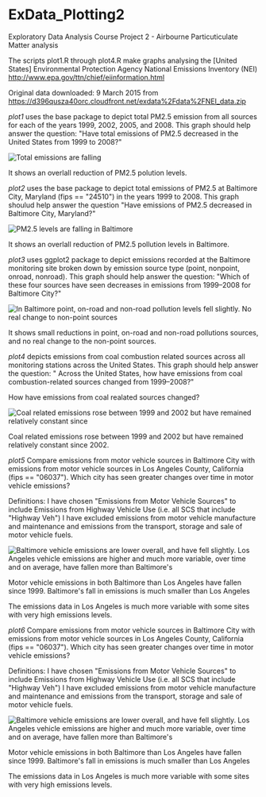 # ExData_Plotting2
Exploratory Data Analysis Course Project 2 - Airbourne Particuticulate Matter analysis


The scripts plot1.R through plot4.R make graphs analysing the 
 [United States] Environmental Protection Agency National Emissions Inventory (NEI)
 http://www.epa.gov/ttn/chief/eiinformation.html

 Original data downloaded: 9 March 2015 from
 https://d396qusza40orc.cloudfront.net/exdata%2Fdata%2FNEI_data.zip


*plot1* uses the base package to depict total PM2.5 emission from all sources for each of the years 1999, 2002, 2005, and 2008. This graph should help answer the question: "Have total emissions of PM2.5 decreased in the United States from 1999 to 2008?"

![Total emissions are falling](plot1.png)

It shows an overlall reduction of PM2.5 polution levels. 


*plot2* uses the base package to depict total emissions of PM2.5 at Baltimore City, Maryland (fips == "24510") in the years  1999 to 2008.  This graph shoulud help answer the question "Have emissions of PM2.5 decreased in Baltimore City, Maryland?"

![PM2.5 levels are falling in Baltimore](plot2.png)

It shows an overlall reduction of PM2.5 pollution levels in Baltimore.


*plot3* uses ggplot2 package to depict emissions recorded at the Baltimore monitoring site broken down by emission source type (point, nonpoint, onroad, nonroad). This graph should help answer the question:
"Which of these four sources have seen decreases in emissions from 1999–2008 for Baltimore City?"

![In Baltimore point, on-road and non-road pollution levels fell slightly. No real change to non-point sources](plot3.png)

It shows small reductions in point, on-road and non-road pollutions sources, and no real change to the non-point sources.


*plot4* depicts emissions from coal combustion related sources across all monitoring stations across the United States.  This graph should help answer the question:
" Across the United States, how have emissions from coal combustion-related sources changed from 1999–2008?"

How have emissions from coal realated sources changed?

![Coal related emissions rose between 1999 and 2002 but have remained relatively constant since](plot4.png)

Coal related emissions rose between 1999 and 2002 but have remained relatively constant since 2002.


*plot5* Compare emissions from motor vehicle sources in Baltimore City with emissions from motor vehicle sources in Los Angeles County, California (fips == "06037"). Which city has seen greater changes over time in motor vehicle emissions?

Definitions: I have chosen "Emissions from Motor Vehicle Sources" to include Emissions from Highway Vehicle Use  (i.e. all SCS that include "Highway Veh")  I have excluded emissions from motor vehicle manufacture and maintenance and emissions from the transport, storage and sale of motor vehicle fuels.

![Baltimore vehicle emissions are lower overall, and have fell slightly.  Los Angeles vehicle emissions are higher and much more variable, over time and on average, have fallen more than Baltimore's](plot5.png)

Motor vehicle emissions in both Baltimore than Los Angeles have fallen since 1999.
Baltimore's fall in emissions is much smaller than Los Angeles

The emissions data in Los Angeles is much more variable with some sites with very high emissions levels.



*plot6* Compare emissions from motor vehicle sources in Baltimore City with emissions from motor vehicle sources in Los Angeles County, California (fips == "06037"). Which city has seen greater changes over time in motor vehicle emissions?

Definitions: I have chosen "Emissions from Motor Vehicle Sources" to include Emissions from Highway Vehicle Use  (i.e. all SCS that include "Highway Veh")  I have excluded emissions from motor vehicle manufacture and maintenance and emissions from the transport, storage and sale of motor vehicle fuels.

![Baltimore vehicle emissions are lower overall, and have fell slightly.  Los Angeles vehicle emissions are higher and much more variable, over time and on average, have fallen more than Baltimore's](plot6.png)

Motor vehicle emissions in both Baltimore than Los Angeles have fallen since 1999.
Baltimore's fall in emissions is much smaller than Los Angeles

The emissions data in Los Angeles is much more variable with some sites with very high emissions levels.
